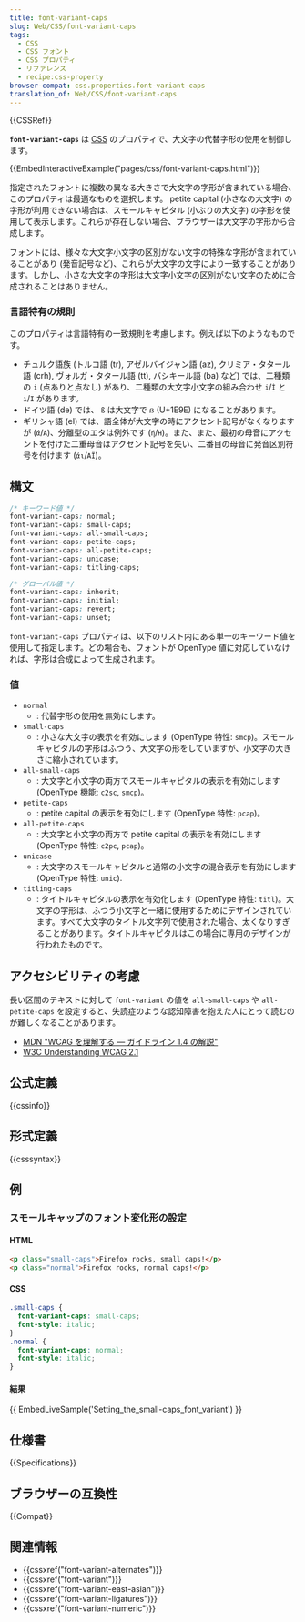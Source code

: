 ```yaml
---
title: font-variant-caps
slug: Web/CSS/font-variant-caps
tags:
  - CSS
  - CSS フォント
  - CSS プロパティ
  - リファレンス
  - recipe:css-property
browser-compat: css.properties.font-variant-caps
translation_of: Web/CSS/font-variant-caps
---
```

{{CSSRef}}

**`font-variant-caps`** は [CSS](/ja/docs/Web/CSS) のプロパティで、大文字の代替字形の使用を制御します。

{{EmbedInteractiveExample("pages/css/font-variant-caps.html")}}

指定されたフォントに複数の異なる大きさで大文字の字形が含まれている場合、このプロパティは最適なものを選択します。 petite capital (小さなの大文字) の字形が利用できない場合は、スモールキャピタル (小ぶりの大文字) の字形を使用して表示します。これらが存在しない場合、ブラウザーは大文字の字形から合成します。

フォントには、様々な大文字小文字の区別がない文字の特殊な字形が含まれていることがあり (発音記号など)、これらが大文字の文字により一致することがあります。しかし、小さな大文字の字形は大文字小文字の区別がない文字のために合成されることはありません。

### 言語特有の規則

このプロパティは言語特有の一致規則を考慮します。例えば以下のようなものです。

- チュルク語族 (トルコ語 (tr), アゼルバイジャン語 (az), クリミア・タタール語 (crh), ヴォルガ・タタール語 (tt), バシキール語 (ba) など) では、二種類の `i` (点ありと点なし) があり、二種類の大文字小文字の組み合わせ `i`/`İ` と `ı`/`I` があります。
- ドイツ語 (de) では、 `ß` は大文字で `ẞ` (U+1E9E) になることがあります。
- ギリシャ語 (el) では、語全体が大文字の時にアクセント記号がなくなりますが (`ά`/`Α`)、分離型のエタは例外です (`ή`/`Ή`)。また、また、最初の母音にアクセントを付けた二重母音はアクセント記号を失い、二番目の母音に発音区別符号を付けます (`άι`/`ΑΪ`)。

## 構文

```css
/* キーワード値 */
font-variant-caps: normal;
font-variant-caps: small-caps;
font-variant-caps: all-small-caps;
font-variant-caps: petite-caps;
font-variant-caps: all-petite-caps;
font-variant-caps: unicase;
font-variant-caps: titling-caps;

/* グローバル値 */
font-variant-caps: inherit;
font-variant-caps: initial;
font-variant-caps: revert;
font-variant-caps: unset;
```

`font-variant-caps` プロパティは、以下のリスト内にある単一のキーワード値を使用して指定します。どの場合も、フォントが OpenType 値に対応していなければ、字形は合成によって生成されます。

### 値

- `normal`
  - : 代替字形の使用を無効にします。
- `small-caps`
  - : 小さな大文字の表示を有効にします (OpenType 特性: `smcp`)。スモールキャピタルの字形はふつう、大文字の形をしていますが、小文字の大きさに縮小されています。
- `all-small-caps`
  - : 大文字と小文字の両方でスモールキャピタルの表示を有効にします (OpenType 機能: `c2sc`, `smcp`)。
- `petite-caps`
  - : petite capital の表示を有効にします (OpenType 特性: `pcap`)。
- `all-petite-caps`
  - : 大文字と小文字の両方で petite capital の表示を有効にします (OpenType 特性: `c2pc`, `pcap`)。
- `unicase`
  - : 大文字のスモールキャピタルと通常の小文字の混合表示を有効にします (OpenType 特性: `unic`).
- `titling-caps`
  - : タイトルキャピタルの表示を有効化します (OpenType 特性: `titl`)。大文字の字形は、ふつう小文字と一緒に使用するためにデザインされています。すべて大文字のタイトル文字列で使用された場合、太くなりすぎることがあります。タイトルキャピタルはこの場合に専用のデザインが行われたものです。

## アクセシビリティの考慮

長い区間のテキストに対して `font-variant` の値を `all-small-caps` や `all-petite-caps` を設定すると、失読症のような認知障害を抱えた人にとって読むのが難しくなることがあります。

- [MDN "WCAG を理解する ― ガイドライン 1.4 の解説"](/ja/docs/Web/Accessibility/Understanding_WCAG/Perceivable#guideline_1.4_make_it_easier_for_users_to_see_and_hear_content_including_separating_foreground_from_background)
- [W3C Understanding WCAG 2.1](https://www.w3.org/TR/WCAG21/#visual-presentation)

## 公式定義

{{cssinfo}}

## 形式定義

{{csssyntax}}

## 例

<h3 id="Setting_the_small-caps_font_variant">スモールキャップのフォント変化形の設定</h3>

#### HTML

```html
<p class="small-caps">Firefox rocks, small caps!</p>
<p class="normal">Firefox rocks, normal caps!</p>
```

#### CSS

```css
.small-caps {
  font-variant-caps: small-caps;
  font-style: italic;
}
.normal {
  font-variant-caps: normal;
  font-style: italic;
}
```

#### 結果

{{ EmbedLiveSample('Setting_the_small-caps_font_variant') }}

## 仕様書

{{Specifications}}

## ブラウザーの互換性

{{Compat}}

## 関連情報

- {{cssxref("font-variant-alternates")}}
- {{cssxref("font-variant")}}
- {{cssxref("font-variant-east-asian")}}
- {{cssxref("font-variant-ligatures")}}
- {{cssxref("font-variant-numeric")}}
